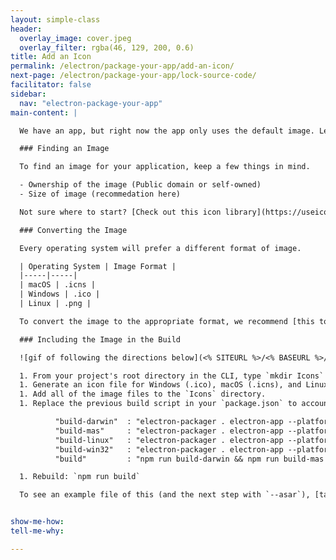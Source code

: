 ```yaml
---
layout: simple-class
header:
  overlay_image: cover.jpeg
  overlay_filter: rgba(46, 129, 200, 0.6)
title: Add an Icon
permalink: /electron/package-your-app/add-an-icon/
next-page: /electron/package-your-app/lock-source-code/
facilitator: false
sidebar:
  nav: "electron-package-your-app"
main-content: |

  We have an app, but right now the app only uses the default image. Let's make it a specific, custom image.

  ### Finding an Image

  To find an image for your application, keep a few things in mind.

  - Ownership of the image (Public domain or self-owned)
  - Size of image (recommedation here)

  Not sure where to start? [Check out this icon library](https://useiconic.com/open)!

  ### Converting the Image

  Every operating system will prefer a different format of image.

  | Operating System | Image Format |
  |-----|-----|
  | macOS | .icns |
  | Windows | .ico |
  | Linux | .png |

  To convert the image to the appropriate format, we recommend [this tool](https://iconverticons.com/online/).

  ### Including the Image in the Build

  ![gif of following the directions below](<% SITEURL %>/<% BASEURL %>/images/gifs/electron/electron2-icon.gif)

  1. From your project's root directory in the CLI, type `mkdir Icons` to create a new Icons directory.
  1. Generate an icon file for Windows (.ico), macOS (.icns), and Linux (.png).
  1. Add all of the image files to the `Icons` directory.
  1. Replace the previous build script in your `package.json` to account for builds with different icons with the scripts below. In the example below, the app name is `electron-app`, and the icon name is `unicorn`. You can change that to match your own app and icon name.

          "build-darwin"  : "electron-packager . electron-app --platform=darwin --icon Icons/unicorn.icns --overwrite --ignore=node_modules/electron-*",
          "build-mas"     : "electron-packager . electron-app --platform=mas --icon Icons/unicorn.icns --overwrite --ignore=node_modules/electron-*",
          "build-linux"   : "electron-packager . electron-app --platform=linux --icon Icons/unicorn.png --overwrite --ignore=node_modules/electron-*",
          "build-win32"   : "electron-packager . electron-app --platform=win32 --icon Icons/unicorn.ico --overwrite --ignore=node_modules/electron-* ",
          "build"         : "npm run build-darwin && npm run build-mas && npm run build-linux && npm run build-win32"

  1. Rebuild: `npm run build`

  To see an example file of this (and the next step with `--asar`), [take a peek at our example repository](https://github.com/githubschool/on-demand-electron-app/commit/df37a7e3229ec9f5aecda743bf4e1b25ba630a13#diff-b9cfc7f2cdf78a7f4b91a753d10865a2).


show-me-how:
tell-me-why:

---
```

